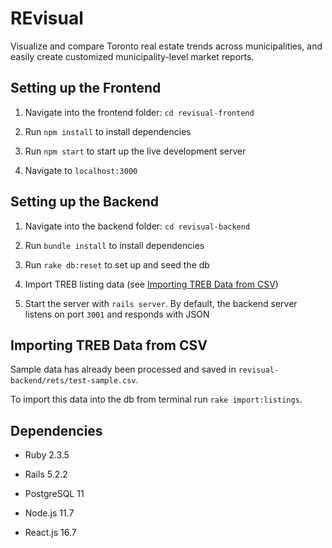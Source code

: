 # REvisual

Visualize and compare Toronto real estate trends across municipalities, and easily create customized municipality-level market reports.

## Setting up the Frontend

1. Navigate into the frontend folder: `cd revisual-frontend`

2. Run `npm install` to install dependencies

3. Run `npm start` to start up the live development server

4. Navigate to `localhost:3000`

## Setting up the Backend

1. Navigate into the backend folder: `cd revisual-backend`

2. Run `bundle install` to install dependencies

3. Run `rake db:reset` to set up and seed the db

4. Import TREB listing data (see [Importing TREB Data from CSV](#importing-treb-data-from-csv))

5. Start the server with `rails server`. By default, the backend server listens on port `3001` and responds with JSON

## Importing TREB Data from CSV

Sample data has already been processed and saved in `revisual-backend/rets/test-sample.csv`.

To import this data into the db from terminal run `rake import:listings`.

## Dependencies

- Ruby 2.3.5

- Rails 5.2.2

- PostgreSQL 11

- Node.js 11.7

- React.js 16.7
